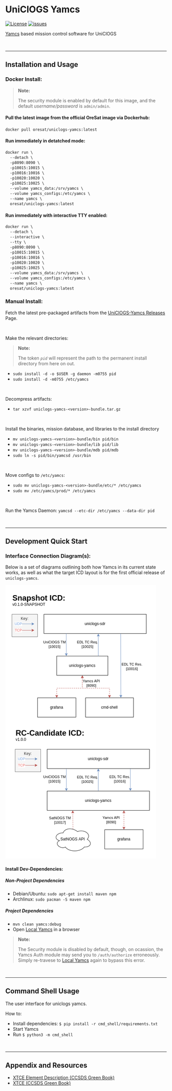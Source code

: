 # UniClOGS Yamcs

[![License](https://img.shields.io/github/license/oresat/uniclogs-yamcs)](./LICENSE)
[![issues](https://img.shields.io/github/issues/oresat/uniclogs-yamcs)](https://github.com/oresat/uniclogs-yamcs/issues)

[Yamcs] based mission control software for UniClOGS

&nbsp;

***

## Installation and Usage

### Docker Install:

> **Note:**
>
> The security module is enabled by default for this image, and the default *username/password* is `admin/admin`.

#### Pull the latest image from the official OreSat image via Dockerhub:

`docker pull oresat/uniclogs-yamcs:latest`

#### Run immediately in detatched mode:

```
docker run \
  --detach \
  -p8090:8090 \
  -p10015:10015 \
  -p10016:10016 \
  -p10020:10020 \
  -p10025:10025 \
  --volume yamcs_data:/srv/yamcs \
  --volume yamcs_configs:/etc/yamcs \
  --name yamcs \
  oresat/uniclogs-yamcs:latest
```

#### Run immediately with interactive TTY enabled:

```
docker run \
  --detach \
  --interactive \
  --tty \
  -p8090:8090 \
  -p10015:10015 \
  -p10016:10016 \
  -p10020:10020 \
  -p10025:10025 \
  --volume yamcs_data:/srv/yamcs \
  --volume yamcs_configs:/etc/yamcs \
  --name yamcs \
  oresat/uniclogs-yamcs:latest
```

### Manual Install:

Fetch the latest pre-packaged artifacts from the [UniClOGS-Yamcs Releases](https://github.com/oresat/uniclogs-yamcs/releases) Page.

&nbsp;

Make the relevant directories:

> **Note:**
>
> The token *`pid`*  will represent the path to the permanent install directory from here on out.

* `sudo install -d -o $USER -g daemon -m0755 pid`
* `sudo install -d -m0755 /etc/yamcs`

&nbsp;

Decompress artifacts:

* `tar xzvf uniclogs-yamcs-<version>-bundle.tar.gz`

&nbsp;

Install the binaries, mission database, and libraries to the install directory

* `mv uniclogs-yamcs-<version>-bundle/bin pid/bin`
* `mv uniclogs-yamcs-<version>-bundle/lib pid/lib`
* `mv uniclogs-yamcs-<version>-bundle/mdb pid/mdb`
* `sudo ln -s pid/bin/yamcsd /usr/bin`

&nbsp;

Move configs to `/etc/yamcs`:

* `sudo mv uniclogs-yamcs-<version>-bundle/etc/* /etc/yamcs`
* `sudo mv /etc/yamcs/prod/* /etc/yamcs`

&nbsp;

Run the Yamcs Daemon:
`yamcsd --etc-dir /etc/yamcs --data-dir pid`

&nbsp;

***

## Development Quick Start

### Interface Connection Diagram(s):

Below is a set of diagrams outlining both how Yamcs in its current state works, as well as what the target ICD layout is for the first official release of `uniclogs-yamcs`.

![uniclogs-yamcs](docs/uniclogs-yamcs-fbd.png)

#### Install Dev-Dependencies:

##### Non-Project Dependencies
* Debian/Ubuntu: `sudo apt-get install maven npm`
* Archlinux: `sudo pacman -S maven npm`

##### Project Dependencies
* `mvn clean yamcs:debug`
* Open [Local Yamcs] in a browser

> **Note:**
>
> The Security module is disabled by default, though, on ocassion, the Yamcs Auth module may send you to `/auth/authorize` erroneously. Simply re-travese to [Local Yamcs] again to bypass this error.

&nbsp;

***

## Command Shell Usage

The user interface for uniclogs yamcs.

How to:

- Install dependencies: `$ pip install -r cmd_shell/requirements.txt`
- Start Yamcs
- Run `$ python3 -m cmd_shell`

&nbsp;

***

## Appendix and Resources

- [XTCE Element Description (CCSDS Green Book)](https://public.ccsds.org/Pubs/660x1g1.pdf)
- [XTCE (CCSDS Green Book)](https://public.ccsds.org/Pubs/660x2g2.pdf)

[Yamcs]:https://yamcs.org/

[Local Yamcs]:http://localhost:8090/